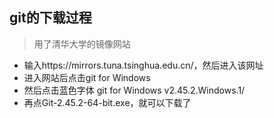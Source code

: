 ## git的下载过程  

> 用了清华大学的镜像网站
* 输入https://mirrors.tuna.tsinghua.edu.cn/，然后进入该网址 
* 进入网站后点击git for Windows
* 然后点击蓝色字体 git for Windows v2.45.2.Windows.1/
* 再点Git-2.45.2-64-bit.exe，就可以下载了


